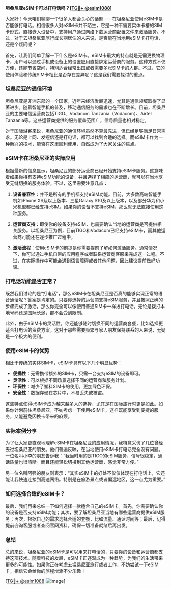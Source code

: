 **坦桑尼亚eSIM卡可以打电话吗？[[TG💪+ @esim1088](https://t.me/s/esim1088)]**

大家好！今天咱们聊聊一个很多人都会关心的话题——在坦桑尼亚使用eSIM卡是否能够打电话。相信很多人对eSIM卡并不陌生，它是一种不需要实体卡槽的SIM卡形式，直接嵌入设备中，支持用户通过网络下载运营商配置文件来激活服务。不过，对于去坦桑尼亚旅行或长期居住的人来说，是否能在当地用eSIM卡打电话，还是个疑问呢？

首先，让我们简单了解一下什么是eSIM卡。eSIM卡最大的特点就是无需更换物理卡，用户可以通过手机或设备上的设置应用直接绑定运营商的服务。这种方式不仅方便，还能节省空间，特别适合经常出国或者需要多张SIM卡的人群。不过，它的使用体验和传统SIM卡相比是否存在差异呢？这是我们需要探讨的重点。

### 坦桑尼亚的通信环境

坦桑尼亚是非洲东部的一个国家，近年来经济发展迅速，尤其是通信领域取得了显著进步。随着智能手机的普及，移动通信服务的需求也在不断增长。目前，坦桑尼亚的主要电信运营商包括TIGO、Vodacom Tanzania（Vodacom）、Airtel Tanzania等。这些运营商提供的服务覆盖范围广，信号质量也相对稳定。

对于国际游客来说，坦桑尼亚的通信环境虽然不算最先进，但已经足够满足日常需求。无论是上网、发短信还是打电话，都可以找到合适的选择。而eSIM卡作为一种新兴的技术，能否在这里顺利使用，自然成为了大家关注的焦点。

### eSIM卡在坦桑尼亚的实际应用

根据最新的信息显示，坦桑尼亚的部分运营商已经开始支持eSIM卡服务。这意味着如果你持有支持eSIM功能的设备，并且选择了相应的运营商，就可以在当地享受无缝切换的服务体验。不过，这里需要注意几点：

1. **设备兼容性**：并不是所有的手机都支持eSIM功能。目前，大多数高端智能手机如iPhone XS及以上版本、三星Galaxy S10及以上版本，以及部分华为和小米机型都已经支持eSIM。如果你的设备不支持eSIM，那么就无法直接使用这种服务。

2. **运营商支持**：即使你的设备支持eSIM，也需要确认当地的运营商是否提供相关服务。以坦桑尼亚为例，目前TIGO和Vodacom已经支持eSIM卡，而其他运营商可能还在逐步推广过程中。

3. **激活流程**：使用eSIM卡的前提是你需要提前了解如何激活服务。通常情况下，你可以通过手机自带的应用程序或者联系运营商客服来完成这一过程。不过，在实际操作中可能会遇到语言障碍或者其他问题，因此建议提前做好功课。

### 打电话功能是否正常？

既然我们讨论的是“打电话”，那么eSIM卡在坦桑尼亚是否真的能够实现正常的语音通话呢？答案是肯定的。只要你选择的运营商支持eSIM服务，并且按照正确的步骤完成了激活，那么你完全可以像使用普通SIM卡一样拨打电话。无论是拨打本地号码还是国际长途，都不会受到限制。

此外，由于eSIM卡的灵活性，你还能够随时切换不同的运营商套餐，比如选择更适合打电话的资费方案。这对于那些需要频繁与家人朋友保持联系的人来说，无疑是一个极大的便利。

### 使用eSIM卡的优势

相比于传统的实体SIM卡，eSIM卡具有以下几个明显优势：

- **便携性**：无需携带额外的SIM卡，只需一台支持eSIM的设备即可。
- **灵活性**：可以根据不同场景选择不同的运营商和服务计划。
- **环保性**：减少了塑料SIM卡的使用，更加绿色环保。
- **安全性**：数据存储在芯片中，不易丢失或被盗。

这些特点使得eSIM卡成为越来越多人的选择，尤其是在国际旅行时更是如此。如果你计划前往坦桑尼亚，不妨考虑一下使用eSIM卡，这样既能享受到便捷的服务，又能避免因换卡带来的麻烦。

### 实际案例分享

为了让大家更直观地理解eSIM卡在坦桑尼亚的应用情况，我特意采访了几位曾经去过坦桑尼亚的朋友。他们普遍反映，在当地使用eSIM卡打电话完全没有问题。一位名叫小李的朋友告诉我：“我当时用的是TIGO的eSIM服务，信号很稳定，通话质量也很清晰。而且还能轻松切换到其他运营商，感觉非常方便。”

另一位名叫阿强的朋友则表示：“其实eSIM卡的好处不仅仅体现在打电话上，它还能让我快速连接到高速网络。特别是在旅游景点或者偏远地区，这一点尤为重要。”

### 如何选择合适的eSIM卡？

最后，我们再来总结一下如何选择一款适合自己的eSIM卡。首先，你需要确认你的设备是否支持eSIM功能；其次，要了解坦桑尼亚当地有哪些运营商提供eSIM服务；再次，根据自己的需求选择合适的套餐，比如流量、通话时间等；最后，记得提前咨询客服或者查阅官网资料，确保一切准备就绪后再出发。

### 总结

总的来说，坦桑尼亚的eSIM卡是可以用来打电话的，只要你的设备和运营商都支持这项技术。随着科技的发展，eSIM卡正逐渐成为一种趋势，为我们的生活带来更多的可能性。如果你正在考虑去坦桑尼亚旅行或者工作，不妨尝试一下eSIM卡，相信它会给你的旅程增添不少乐趣！

[[TG💪+ @esim1088](https://t.me/s/esim1088) ![Image](https://i.postimg.cc/4NQfJmqS/Snipaste-2025-05-13-00-14-12.png)]